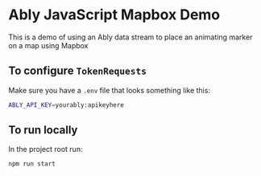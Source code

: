 # Ably JavaScript Mapbox Demo

This is a demo of using an Ably data stream to place an animating marker on a map using Mapbox

## To configure `TokenRequests`

Make sure you have a `.env` file that looks something like this:

```bash
ABLY_API_KEY=yourably:apikeyhere
```

## To run locally

In the project root run:

```bash
npm run start
```
